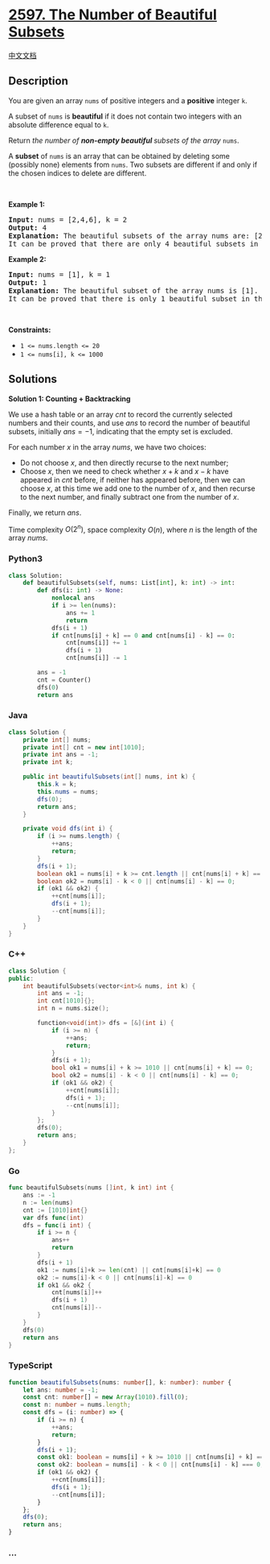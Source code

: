 # [2597. The Number of Beautiful Subsets](https://leetcode.com/problems/the-number-of-beautiful-subsets)

[中文文档](/solution/2500-2599/2597.The%20Number%20of%20Beautiful%20Subsets/README.md)

## Description

<p>You are given an array <code>nums</code> of positive integers and a <strong>positive</strong> integer <code>k</code>.</p>

<p>A subset of <code>nums</code> is <strong>beautiful</strong> if it does not contain two integers with an absolute difference equal to <code>k</code>.</p>

<p>Return <em>the number of <strong>non-empty beautiful </strong>subsets of the array</em> <code>nums</code>.</p>

<p>A <strong>subset</strong> of <code>nums</code> is an array that can be obtained by deleting some (possibly none) elements from <code>nums</code>. Two subsets are different if and only if the chosen indices to delete are different.</p>

<p>&nbsp;</p>
<p><strong class="example">Example 1:</strong></p>

<pre>
<strong>Input:</strong> nums = [2,4,6], k = 2
<strong>Output:</strong> 4
<strong>Explanation:</strong> The beautiful subsets of the array nums are: [2], [4], [6], [2, 6].
It can be proved that there are only 4 beautiful subsets in the array [2,4,6].
</pre>

<p><strong class="example">Example 2:</strong></p>

<pre>
<strong>Input:</strong> nums = [1], k = 1
<strong>Output:</strong> 1
<strong>Explanation:</strong> The beautiful subset of the array nums is [1].
It can be proved that there is only 1 beautiful subset in the array [1].
</pre>

<p>&nbsp;</p>
<p><strong>Constraints:</strong></p>

<ul>
	<li><code>1 &lt;= nums.length &lt;= 20</code></li>
	<li><code>1 &lt;= nums[i], k &lt;= 1000</code></li>
</ul>

## Solutions

**Solution 1: Counting + Backtracking**

We use a hash table or an array $cnt$ to record the currently selected numbers and their counts, and use $ans$ to record the number of beautiful subsets, initially $ans = -1$, indicating that the empty set is excluded.

For each number $x$ in the array $nums$, we have two choices:

-   Do not choose $x$, and then directly recurse to the next number;
-   Choose $x$, then we need to check whether $x + k$ and $x - k$ have appeared in $cnt$ before, if neither has appeared before, then we can choose $x$, at this time we add one to the number of $x$, and then recurse to the next number, and finally subtract one from the number of $x$.

Finally, we return $ans$.

Time complexity $O(2^n)$, space complexity $O(n)$, where $n$ is the length of the array $nums$.

<!-- tabs:start -->

### **Python3**

```python
class Solution:
    def beautifulSubsets(self, nums: List[int], k: int) -> int:
        def dfs(i: int) -> None:
            nonlocal ans
            if i >= len(nums):
                ans += 1
                return
            dfs(i + 1)
            if cnt[nums[i] + k] == 0 and cnt[nums[i] - k] == 0:
                cnt[nums[i]] += 1
                dfs(i + 1)
                cnt[nums[i]] -= 1

        ans = -1
        cnt = Counter()
        dfs(0)
        return ans
```

### **Java**

```java
class Solution {
    private int[] nums;
    private int[] cnt = new int[1010];
    private int ans = -1;
    private int k;

    public int beautifulSubsets(int[] nums, int k) {
        this.k = k;
        this.nums = nums;
        dfs(0);
        return ans;
    }

    private void dfs(int i) {
        if (i >= nums.length) {
            ++ans;
            return;
        }
        dfs(i + 1);
        boolean ok1 = nums[i] + k >= cnt.length || cnt[nums[i] + k] == 0;
        boolean ok2 = nums[i] - k < 0 || cnt[nums[i] - k] == 0;
        if (ok1 && ok2) {
            ++cnt[nums[i]];
            dfs(i + 1);
            --cnt[nums[i]];
        }
    }
}
```

### **C++**

```cpp
class Solution {
public:
    int beautifulSubsets(vector<int>& nums, int k) {
        int ans = -1;
        int cnt[1010]{};
        int n = nums.size();

        function<void(int)> dfs = [&](int i) {
            if (i >= n) {
                ++ans;
                return;
            }
            dfs(i + 1);
            bool ok1 = nums[i] + k >= 1010 || cnt[nums[i] + k] == 0;
            bool ok2 = nums[i] - k < 0 || cnt[nums[i] - k] == 0;
            if (ok1 && ok2) {
                ++cnt[nums[i]];
                dfs(i + 1);
                --cnt[nums[i]];
            }
        };
        dfs(0);
        return ans;
    }
};
```

### **Go**

```go
func beautifulSubsets(nums []int, k int) int {
	ans := -1
	n := len(nums)
	cnt := [1010]int{}
	var dfs func(int)
	dfs = func(i int) {
		if i >= n {
			ans++
			return
		}
		dfs(i + 1)
		ok1 := nums[i]+k >= len(cnt) || cnt[nums[i]+k] == 0
		ok2 := nums[i]-k < 0 || cnt[nums[i]-k] == 0
		if ok1 && ok2 {
			cnt[nums[i]]++
			dfs(i + 1)
			cnt[nums[i]]--
		}
	}
	dfs(0)
	return ans
}
```

### **TypeScript**

```ts
function beautifulSubsets(nums: number[], k: number): number {
    let ans: number = -1;
    const cnt: number[] = new Array(1010).fill(0);
    const n: number = nums.length;
    const dfs = (i: number) => {
        if (i >= n) {
            ++ans;
            return;
        }
        dfs(i + 1);
        const ok1: boolean = nums[i] + k >= 1010 || cnt[nums[i] + k] === 0;
        const ok2: boolean = nums[i] - k < 0 || cnt[nums[i] - k] === 0;
        if (ok1 && ok2) {
            ++cnt[nums[i]];
            dfs(i + 1);
            --cnt[nums[i]];
        }
    };
    dfs(0);
    return ans;
}
```

### **...**

```

```

<!-- tabs:end -->
